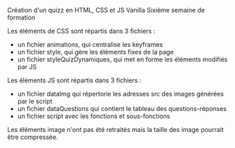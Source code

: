 Création d'un quizz en HTML, CSS et JS Vanilla 
Sixième semaine de formation 

Les éléments de CSS sont répartis dans 3 fichiers : 
- un fichier animations, qui centralise les keyframes 
- un fichier style, qui gère les éléments fixes de la page 
- un fichier styleQuizDynamiques, qui met en forme les éléments modifiés par JS

Les éléments JS sont répartis dans 3 fichiers : 
- un fichier dataImg qui répertorie les adresses src des images générées par le script
- un fichier dataQuestions qui contient le tableau des questions-réponses 
- un fichier script avec les fonctions et sous-fonctions

Les éléments image n'ont pas été retraités mais la taille des image pourrait être compressée.
